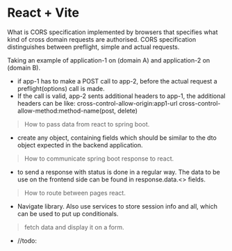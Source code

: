 # React + Vite

What is CORS
specification implemented by browsers that specifies what kind of cross domain requests are authorised.
CORS specification distinguishes between preflight, simple and actual requests.

Taking an example of application-1 on (domain A) and application-2 on (domain B). 
- if app-1 has to make a POST call to app-2, before the actual request a preflight(options) call is made.
- If the call is valid, app-2 sents additional headers to app-1, the additional headers can be like:
    cross-control-allow-origin:app1-url
    cross-control-allow-method:method-name(post, delete)


>  How to pass data from react to spring boot. 
- create any object, containing fields which should be similar to the dto object expected
  in the backend application. 

> How to communicate spring boot response to react. 
- to send a response with status is done in a regular way. The data to be use on the frontend side can be found in response.data.<> fields.


> How to route between pages react.
- Navigate library. Also use services to store session info and all, which can be used to put up conditionals. 

> fetch data and display it on a form.
- //todo:

